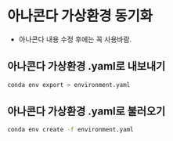 # 아나콘다 가상환경 동기화

- 아나콘다 내용 수정 후에는 꼭 사용바람.

## 아나콘다 가상환경 .yaml로 내보내기

```bash
conda env export > environment.yaml
```

## 아나콘다 가상환경 .yaml로 불러오기

```bash
conda env create -f environment.yaml
```

